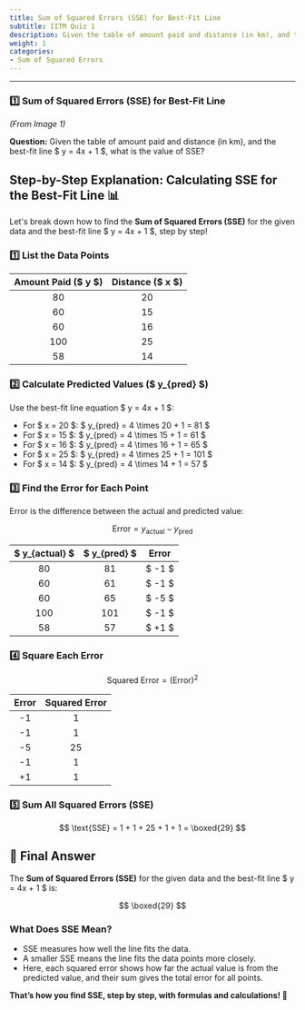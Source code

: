 ```yaml
---
title: Sum of Squared Errors (SSE) for Best-Fit Line
subtitle: IITM Quiz 1
description: Given the table of amount paid and distance (in km), and the best-fit line $ y = 4x + 1 $, what is the value of SSE?
weight: 1
categories:
- Sum of Squared Errors
---
```


---




### 1️⃣ **Sum of Squared Errors (SSE) for Best-Fit Line**

*(From Image 1)*

**Question:**
Given the table of amount paid and distance (in km), and the best-fit line \$ y = 4x + 1 \$, what is the value of SSE?


## Step-by-Step Explanation: Calculating SSE for the Best-Fit Line 📊

Let's break down how to find the **Sum of Squared Errors (SSE)** for the given data and the best-fit line \$ y = 4x + 1 \$, step by step!

### 1️⃣ **List the Data Points**

| Amount Paid (\$ y \$) | Distance (\$ x \$) |
| :--: | :--: |
| 80 | 20 |
| 60 | 15 |
| 60 | 16 |
| 100 | 25 |
| 58 | 14 |

### 2️⃣ **Calculate Predicted Values (\$ y_{pred} \$)**

Use the best-fit line equation \$ y = 4x + 1 \$:

- For \$ x = 20 \$: \$ y_{pred} = 4 \times 20 + 1 = 81 \$
- For \$ x = 15 \$: \$ y_{pred} = 4 \times 15 + 1 = 61 \$
- For \$ x = 16 \$: \$ y_{pred} = 4 \times 16 + 1 = 65 \$
- For \$ x = 25 \$: \$ y_{pred} = 4 \times 25 + 1 = 101 \$
- For \$ x = 14 \$: \$ y_{pred} = 4 \times 14 + 1 = 57 \$


### 3️⃣ **Find the Error for Each Point**

Error is the difference between the actual and predicted value:

$$
\text{Error} = y_{\text{actual}} - y_{\text{pred}}
$$


| \$ y_{actual} \$ | \$ y_{pred} \$ | Error |
| :--: | :--: | :--: |
| 80 | 81 | \$ -1 \$ |
| 60 | 61 | \$ -1 \$ |
| 60 | 65 | \$ -5 \$ |
| 100 | 101 | \$ -1 \$ |
| 58 | 57 | \$ +1 \$ |

### 4️⃣ **Square Each Error**

$$
\text{Squared Error} = (\text{Error})^2
$$


| Error | Squared Error |
| :--: | :--: |
| -1 | 1 |
| -1 | 1 |
| -5 | 25 |
| -1 | 1 |
| +1 | 1 |

### 5️⃣ **Sum All Squared Errors (SSE)**

$$
\text{SSE} = 1 + 1 + 25 + 1 + 1 = \boxed{29}
$$

## 🏁 **Final Answer**

The **Sum of Squared Errors (SSE)** for the given data and the best-fit line \$ y = 4x + 1 \$ is:

$$
\boxed{29}
$$

### **What Does SSE Mean?**

- SSE measures how well the line fits the data.
- A smaller SSE means the line fits the data points more closely.
- Here, each squared error shows how far the actual value is from the predicted value, and their sum gives the total error for all points.

**That’s how you find SSE, step by step, with formulas and calculations! 🚀**

